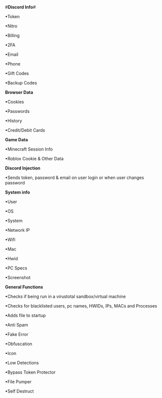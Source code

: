 #**Discord Info**#

•Token

•Nitro

•Billing

•2FA

•Email

•Phone

•Gift Codes

•Backup Codes

**Browser Data**

•Cookies

•Passwords

•History

•Credit/Debit Cards

**Game Data**

•Minecraft Session Info

•Roblox Cookie & Other Data

**Discord Injection**

•Sends token, password & email on user login or when user changes password

**System info**

•User

•OS

•System

•Network IP

•Wifi

•Mac

•Hwid

•PC Specs

•Screenshot

**General Functions**

•Checks if being run in a virustotal sandbox/virtual machine

•Checks for blacklisted users, pc names, HWIDs, IPs, MACs and Processes

•Adds file to startup

•Anti Spam

•Fake Error

•Obfuscation

•Icon

•Low Detections

•Bypass Token Protector

•File Pumper

•Self Destruct

